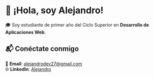 # 👋 ¡Hola, soy Alejandro! 

🎓 Soy estudiante de primer año del Ciclo Superior en **Desarrollo de Aplicaciones Web**.

## 📬 Conéctate conmigo

📧 **Email**: [alejandrodev27@gmail.com](mailto:alejandrodev27@gmail.com)  
🌐 **LinkedIn**: [Alejandro](https://www.linkedin.com/in/alejandro-pe%C3%B1a-fern%C3%A1ndez-6a1025332/)
